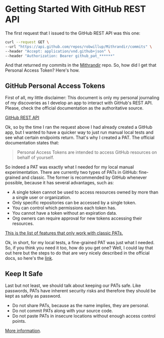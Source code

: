 # Getting Started With GitHub REST API

The first request that I issued to the GitHub REST API was this one:

```bash
curl --request GET \
--url "https://api.github.com/repos/robwillup/Mithrandir/commits" \
--header "Accept: application/vnd.github+json" \
--header "Authorization: Bearer github_pat_******"
```

And that returned my commits in the
[Mithrandir](https://github.com/robwillup/Mithrandir) repo. So, how did I get
that Personal Access Token? Here's how.

## GitHub Personal Access Tokens

First of all, my little disclaimer: This document is only my personal journaling
of my discoveries as I develop an app to interact with GitHub's REST API.
Please, check the official documentation as the authoritative source.

[GitHub REST API](https://docs.github.com/en/rest)

Ok, so by the time I ran the request above I had already created a GitHub app,
but I wanted to have a quicker way to just run manual local tests and see what
certain endpoints return. That's why I created a PAT. The official documentation
states that:

> Personal Access Tokens are intended to access GitHub resources on behalf of
> yourself.

So indeed a PAT was exactly what I needed for my local manual experimentation.
There are currently two types of PATs in GitHub: fine-grained and classic. The
former is recommended by GitHub whenever possible, because it has several
advantages, such as:

* A single token cannot be used to access resources owned by more than a single
  user or organization.
* Only specific repositories can be accessed by a single token.
* You can control which permissions each token has.
* You cannot have a token without an expiration data.
* Org owners can require approval for new tokens accessing their resources.

[This is the list of features that only work with classic PATs.](https://docs.github.com/en/authentication/keeping-your-account-and-data-secure/creating-a-personal-access-token#personal-access-tokens-classic)

Ok, in short, for my local tests, a fine-grained PAT was just what I needed. So,
if you think you need it too, how do you get one? Well, I could lay that out
here but the steps to do that are very nicely described in the official docs, so
here's the [link](https://docs.github.com/en/authentication/keeping-your-account-and-data-secure/creating-a-personal-access-token#creating-a-fine-grained-personal-access-token).

## Keep It Safe

Last but not least, we should talk about keeping our PATs safe. Like passwords,
PATs have inherent security risks and therefore they should be kept as safely as password.

* Do not share PATs, because as the name implies, they are personal.
* Do not commit PATs along with your source code.
* Do not paste PATs in insecure locations without enough access control points.

[More information](https://docs.github.com/en/authentication/keeping-your-account-and-data-secure/creating-a-personal-access-token#keeping-your-personal-access-tokens-secure).
